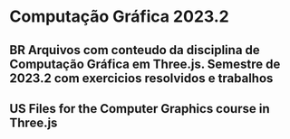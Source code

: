 # Computação Gráfica 2023.2
## BR Arquivos com conteudo da disciplina de Computação Gráfica em Three.js. Semestre de 2023.2 com exercicios resolvidos e trabalhos

## US Files for the Computer Graphics course in Three.js 
